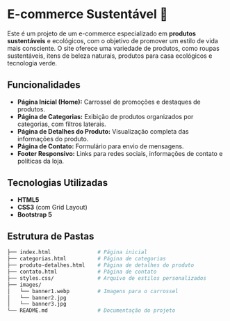 # E-commerce Sustentável 🌱

Este é um projeto de um e-commerce especializado em **produtos sustentáveis** e ecológicos, com o objetivo de promover um estilo de vida mais consciente. O site oferece uma variedade de produtos, como roupas sustentáveis, itens de beleza naturais, produtos para casa ecológicos e tecnologia verde.

## Funcionalidades

- **Página Inicial (Home):** Carrossel de promoções e destaques de produtos.
- **Página de Categorias:** Exibição de produtos organizados por categorias, com filtros laterais.
- **Página de Detalhes do Produto:** Visualização completa das informações do produto.
- **Página de Contato:** Formulário para envio de mensagens.
- **Footer Responsivo:** Links para redes sociais, informações de contato e políticas da loja.

## Tecnologias Utilizadas

- **HTML5**
- **CSS3** (com Grid Layout)
- **Bootstrap 5**

## Estrutura de Pastas

```bash
├── index.html               # Página inicial
├── categorias.html          # Página de categorias
├── produto-detalhes.html    # Página de detalhes do produto
├── contato.html             # Página de contato
├── styles.css/              # Arquivo de estilos personalizados
├── images/
│   └── banner1.webp         # Imagens para o carrossel
│   └── banner2.jpg
│   └── banner3.jpg
└── README.md                # Documentação do projeto
